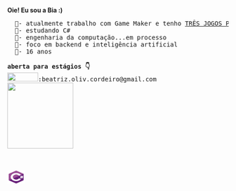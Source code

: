 <b>Oie! Eu sou a Bia :)</b>
<pre>
  📁- atualmente trabalho com Game Maker e tenho <a href="https://gx.games/pt-br/studios/9d87140c-cc16-419b-a7f7-39afc15e436e/">TRÊS JOGOS PUBLICADOS!!</a>
  📖- estudando C# 
  📕- engenharia da computação...em processo
  🌱- foco em backend e inteligência artificial
  🎂- 16 anos
  
<b>aberta para estágios 👇</b>
<img align="left-center" height="20" width="70" src="https://img.shields.io/badge/Gmail-D14836?style=for-the-badge&logo=gmail&logoColor=white">:beatriz.oliv.cordeiro@gmail.com
<img align="left-center" height="150" width="150" src="https://media.giphy.com/media/v1.Y2lkPTc5MGI3NjExMDh2a2Z6ZDV5YWxodWw1cmNtZmJkZWU1NGg1YWxlaXcxcGI0YXIzdCZlcD12MV9pbnRlcm5hbF9naWZfYnlfaWQmY3Q9Zw/ZcqzJXkIs9AHvaeICK/giphy.gif">

</pre>


<div style="display: inline_block"><br>
  <img align="center" alt="Bia-Csharp" height="30" width="40" src="https://raw.githubusercontent.com/devicons/devicon/master/icons/csharp/csharp-original.svg">
    
</div>
